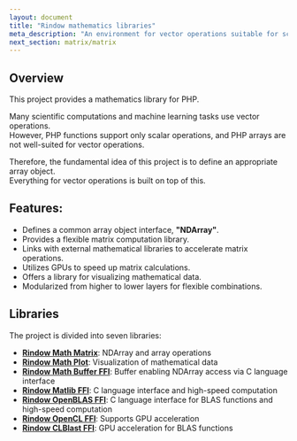```yaml
---
layout: document
title: "Rindow mathematics libraries"
meta_description: "An environment for vector operations suitable for scientific calculation and machine learning is provided on PHP. It also provides a C library that is optimal for vector operations."
next_section: matrix/matrix
---
```


## Overview
This project provides a mathematics library for PHP.

Many scientific computations and machine learning tasks use vector operations.  
However, PHP functions support only scalar operations, and PHP arrays are not well-suited for vector operations.

Therefore, the fundamental idea of this project is to define an appropriate array object.  
Everything for vector operations is built on top of this.


## Features:
- Defines a common array object interface, **"NDArray"**.
- Provides a flexible matrix computation library.
- Links with external mathematical libraries to accelerate matrix operations.
- Utilizes GPUs to speed up matrix calculations.
- Offers a library for visualizing mathematical data.
- Modularized from higher to lower layers for flexible combinations.


## Libraries
The project is divided into seven libraries:

- [**Rindow Math Matrix**](matrix/matrix.html): NDArray and array operations  
- [**Rindow Math Plot**](plot/overviewplot.html): Visualization of mathematical data  
- [**Rindow Math Buffer FFI**](openblas/overviewopenblas.html): Buffer enabling NDArray access via C language interface  
- [**Rindow Matlib FFI**](openblas/overviewopenblas.html): C language interface and high-speed computation  
- [**Rindow OpenBLAS FFI**](openblas/overviewopenblas.html): C language interface for BLAS functions and high-speed computation  
- [**Rindow OpenCL FFI**](acceleration/opencl.html#rindow-opencl-ffi): Supports GPU acceleration  
- [**Rindow CLBlast FFI**](acceleration/opencl.html#rindow-clblast-ffi): GPU acceleration for BLAS functions

